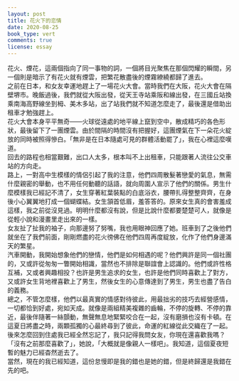 ```yaml
---
layout: post
title: 花火下的恋情
date: 2020-08-25
book_type: vert
comments: true
license: essay
---
```


花火、煙花，這兩個指向了同一事物的詞，一個將目光聚焦在那個閃耀的瞬間，另一個則是暗示了有花火就有煙雲，把繁花散盡後的煙霧繚繞都歸了進去。
<br>
之前在日本，和女友幸運地趕上了一場花火大會。當時我們在大阪，花火大會在隔壁堺市。晚飯過後，我們就從大阪出發，從天王寺站乘阪和線出發，在三國丘站換乘南海高野線坐到栂、美木多站，出了站我們就不知道怎麼走了，最後還是借助出租車才勉強趕上。
<br>
花火大會本身平平無奇——火球從遠處的地平線上竄到空中，散成精巧的各色形狀，最後留下了一團煙雲。由於間隔的時間沒有把握好，這團煙氣在下一朵花火綻放的同時被照得慘白。「無非是在日本隨處可見的群體活動罷了」，我在心裡這麼嘆道。
<br>
回去的路程也相當艱難，出口人太多，根本叫不上出租車，只能跟著人流往公交車站的方向走。
<br>
路上，一對高中生模樣的情侶引起了我的注意，他們四周散髮著戀愛的氣息，無需什麼親密的舉動，也不用任何動聽的話語，就向周圍人宣示了他們的關係。男生什麼模樣我已經記不清了，女生穿著紅葉裝點的白底浴衣，腰帶扎得整整齊齊，在身後小心翼翼地打成一個蝴蝶結。女生頷首低眉，羞答答的。原來女生真的會害羞成這樣，我之前從沒見過。明明什麼都沒有說，但是比說什麼都要楚楚可人，就像是從輕小說和漫畫里走出來的一樣。
<br>
女友扯了扯我的袖子，向那邊努了努嘴，我也用眼神回應了她。班車到了之後他們就坐在了我們前面，剛剛燃盡的花火徬佛在他們四周再度綻放，化作了他們身邊滿天的繁星。
<br>
汽車開動，我開始想象他們的戀情，他們是如何相遇的呢？他們興許是同一個社團的，又或許從匆匆一瞥開始相識，當然也不排除是聯誼會上認識的。他們或許性格互補，又或者興趣相投？也許是男生追求的女生，也許是他們同時喜歡上了對方，又或許女生背地裡喜歡上了男生，然後女生的心意傳達到了男生，男生也盡了告白的義務。
<br>
總之，不管怎麼樣，他們以<span class='empha-double-circle-filled'>最真實的情感</span>對待彼此，用<span class='empha-double-circle-filled'>最拙劣的技巧</span>去經營感情，一切都<span class='empha-double-circle-filled'>恰到好處</span>，宛如天成。就像是兩組精美複雜的齒輪，不停的旋轉、不停的靠近，最後伴隨著一絲顫動，無聲無息地緊緊咬合在一起，沒有磨損也沒有卡頓。在這夏日將盡之時，兩顆孤獨的心最終尋到了彼此，命運的紅線從此交織在了一起。
<br>
後來怎麼回到住處我已經全然忘記了，我只記得我問女友，你現在還喜歡我嗎？「沒有之前那麼喜歡了」，她說，「大概就是像親人一樣吧」。我知道，這個夏夜短暫的魅力已經杳然逝去了。
<br>
當然，現在的我已經知道，這份怠慢即是我的錯也是她的錯，但是終歸還是我錯在先的吧。